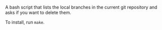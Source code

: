 A bash script that lists the local branches in the current git repository and asks if you want to delete them.

To install, run `make`.
